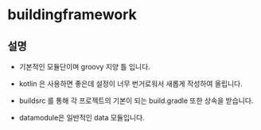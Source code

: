 # buildingframework

## 설명 
  * 기본적인 모듈단이며 groovy 지양 틀 입니다. 
  * kotlin 은 사용하면 좋은데 설정이 너무 번거로워서 새롭게 작성하여 올립니다. 

* buildsrc 를 통해 각 프로젝트의 기본이 되는 build.gradle 또한 상속을 받습니다.

* datamodule은 일반적인 data 모듈입니다.


  
